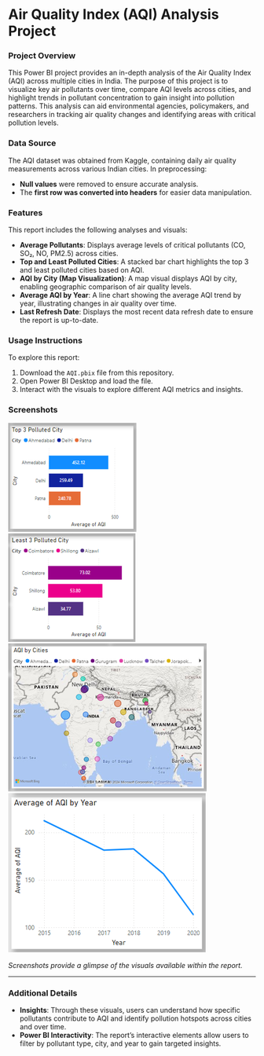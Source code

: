 # Air Quality Index (AQI) Analysis Project

### Project Overview
This Power BI project provides an in-depth analysis of the Air Quality Index (AQI) across multiple cities in India. The purpose of this project is to visualize key air pollutants over time, compare AQI levels across cities, and highlight trends in pollutant concentration to gain insight into pollution patterns. This analysis can aid environmental agencies, policymakers, and researchers in tracking air quality changes and identifying areas with critical pollution levels.

### Data Source
The AQI dataset was obtained from Kaggle, containing daily air quality measurements across various Indian cities. In preprocessing:
- **Null values** were removed to ensure accurate analysis.
- The **first row was converted into headers** for easier data manipulation.

### Features
This report includes the following analyses and visuals:
- **Average Pollutants**: Displays average levels of critical pollutants (CO, SO₂, NO, PM2.5) across cities.
- **Top and Least Polluted Cities**: A stacked bar chart highlights the top 3 and least polluted cities based on AQI.
- **AQI by City (Map Visualization)**: A map visual displays AQI by city, enabling geographic comparison of air quality levels.
- **Average AQI by Year**: A line chart showing the average AQI trend by year, illustrating changes in air quality over time.
- **Last Refresh Date**: Displays the most recent data refresh date to ensure the report is up-to-date.

### Usage Instructions
To explore this report:
1. Download the `AQI.pbix` file from this repository.
2. Open Power BI Desktop and load the file.
3. Interact with the visuals to explore different AQI metrics and insights.

### Screenshots
![Top 3 Polluted Cities](images/Top3_Polluted.png)
![Least 3 Polluted Cities](images/least3_Polluted.png)
![AQI Map by City](images/map.png)
![Average AQI Trend by Year](images/avg_aqi.png)

*Screenshots provide a glimpse of the visuals available within the report.*

---

### Additional Details

- **Insights**: Through these visuals, users can understand how specific pollutants contribute to AQI and identify pollution hotspots across cities and over time.
- **Power BI Interactivity**: The report’s interactive elements allow users to filter by pollutant type, city, and year to gain targeted insights.

